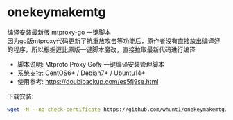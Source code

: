# onekeymakemtg
编译安装最新版 mtproxy-go 一键脚本   
因为go版mtproxy代码更新了抗重放攻击等功能后，原作者没有直接放出编译好的程序，所以根据逗比原版一键脚本魔改，直接拉取最新代码进行编译
   
* 脚本说明: Mtproto Proxy Go版 一键编译安装管理脚本
* 系统支持: CentOS6+ / Debian7+ / Ubuntu14+
* 使用参考: https://doubibackup.com/es5fj9se.html
   
下载安装:
```bash
wget -N --no-check-certificate https://github.com/whunt1/onekeymakemtg/raw/master/mtproxy_go.sh && chmod +x mtproxy_go.sh && bash mtproxy_go.sh
```
